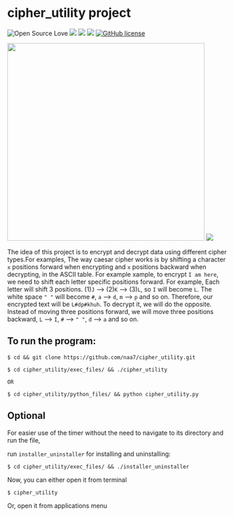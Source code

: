 # cipher_utility project

![Open Source Love](https://badges.frapsoft.com/os/v3/open-source.svg?v=103) <img src="https://cdn.rawgit.com/sindresorhus/awesome/d7305f38d29fed78fa85652e3a63e154dd8e8829/media/badge.svg"> <img src="https://img.shields.io/github/stars/naa7/cipher_utility?style=social"> <img src="https://img.shields.io/github/repo-size/naa7/cipher_utility"> [![GitHub license](https://img.shields.io/github/license/Naereen/StrapDown.js.svg)](https://github.com/naa7/cipher_utility/LICENSE)

<img src="https://github.com/naa7/cipher_utility/blob/main/images/manual.png" width=450>
<img src="https://github.com/naa7/cipher_utility/blob/main/images/cipher_utility.png"></br> 


The idea of this project is to encrypt and decrypt data using different cipher types.For examples, The way caesar 
cipher works is by shifting a character `x` positions forward when encrypting and `x` positions backward when 
decrypting, in the ASCII table. For example xample, to encrypt `I am here`, we need to shift each letter specific
positions forward. For example, Each letter will shift 3 positions. (1)`J` --> (2)`K` --> (3)`L`, so `I` will
become `L`. The white space `" "` will become `#`, `a` --> `d`, `m` --> `p` and so on. Therefore, our encrypted 
text will be `L#dp#khuh`. To decrypt it, we will do the opposite. Instead of moving three positions 
forward, we will move three positions backward, `L` --> `I`, `#` --> `" "`, `d` --> `a` and so on.


## To run the program:

    $ cd && git clone https://github.com/naa7/cipher_utility.git

    $ cd cipher_utility/exec_files/ && ./cipher_utility

    OR

    $ cd cipher_utility/python_files/ && python cipher_utility.py

## Optional

For easier use of the timer without the need to navigate to its directory and run the file,

run `installer_uninstaller` for installing and uninstalling:
    
    $ cd cipher_utility/exec_files/ && ./installer_uninstaller

Now, you can either open it from terminal

    $ cipher_utility

Or, open it from applications menu
